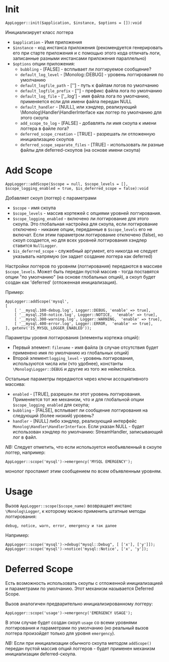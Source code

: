 # Init 

```
AppLogger::init($application, $instance, $options = []):void
```

Инициализирует класс логгера

* `$application` - Имя приложения
* `$instance` - код инстанса приложения (рекомендуется генерировать его при старте приложения и с помощью этого кода отличать логи, записанные разными инстансами приложения параллельно)
* `$options` опции приложения:
    * `bubbling` - [FALSE] - всплывает ли логгируемое сообщение?
    * `default_log_level` - [Monolog::DEBUG] - уровень логгирования по умолчанию
    * `default_logfile_path` - [''] - путь к файлам логов по умолчанию
    * `default_logfile_prefix` - [''] - префикс файла лога по умолчанию
    * `default_log_file` - ['_.log'] - имя файла лога по умолчанию, применяется если для имени файла передан NULL
    * `default_handler` - [NULL], или хэндлер, реализующий \Monolog\Handler\HandlerInterface как логгер по умолчанию для этого скоупа
    * `add_scope_to_log` - [FALSE] - добавлять ли имя скоупа к имени логгера в файле лога?
    * `deferred_scope_creation` - [TRUE] - разрешать ли отложенную инициализацию скоупов
    * `deferred_scope_separate_files` - [TRUE] - использовать ли разные файлы для deferred-скоупов (на основе имени скоупа)   

# Add Scope

```
AppLogger::addScope($scope = null, $scope_levels = [], $scope_logging_enabled = true, $is_deferred_scope = false):void
```

Добавляет скоуп (логгер) с параметрами

* `$scope` - имя скоупа
* `$scope_levels` - массив кортежей с опциями уровней логгирования. 
* `$scope_logging_enabled` - включено ли логгирование для этого скоупа. Это глобальная настройка для скоупа, если логгирование отключено - никакие опции, переданные в `$scope_levels` его не включат. Если этим параметром логгирование отключено (false), но скоуп создается, но для всех уровней логгирования хэндлер ставится `NullLogger`. 
* `$is_deferred_scope` - служебный аргумент, его никогда не следует указывать напрямую (он задает создание логгера как deferred)

Настройки логгеров по уровням (логгирования) передаются в массиве `$scope_levels`. Может быть передан пустой массив - тогда поставятся опции "по умолчанию" (на основе глобальных опций), а скоуп будет создан как 'deferred' (отложенная инициализация). 

Пример:
```
AppLogger::addScope('mysql', 
[
    [ '__mysql.100-debug.log', Logger::DEBUG, 'enable' => true],
    [ '__mysql.250-notice.log', Logger::NOTICE,  'enable' => true],
    [ '__mysql.300-warning.log', Logger::WARNING,  'enable' => true],
    [ '__mysql.400-error.log', Logger::ERROR,  'enable' => true],
], getenv('IS_MYSQL_LOGGER_ENABLED'));
```

Параметры уровня логгирования (элементы кортежа опций):
* Первый элемент: `filename` - имя файла (в случае отсутствия будет применено имя по умолчанию из глобальных опций)
* Второй элемент:`logging_level` - уровень логгирования, используются числа или (что удобнее), константы `\Monolog\Logger::DEBUG` и другие из того же неймспейса.

Остальные параметры передаются через ключи ассоциативного массива:
* `enabled` - [TRUE], разрешен ли этот уровень логгирования. Применяется тот же механизм, что и для глобальной опции `$scope_logging_enabled` для скоупа;
* `bubbling` - [FALSE], всплывает ли сообщение логгирования на следующий (более низкий) уровень?
* `handler` - [NULL] либо хэндлер, реализующий интерфейс `Monolog\Handler\HandlerInterface`. Если указан NULL - будет использован хэндлер по умолчанию: StreamHandler, записывающий лог в файл. 

*NB:* Следует отметить, что если используется необъявленный в скоупе логгер, например:
```
AppLogger::scope('mysql')->emergency('MYSQL EMERGENCY');
```
монолог проспамит этим сообщением по всем объявленным уровням. 

# Usage

Вызов `AppLogger::scope($scope_name)` возвращает инстанс `\Monolog\Logger`, к которому можно применить штатные методы логгирования:
```
debug, notice, warn, error, emergency и так далее
```

Например:
```
AppLogger::scope('mysql')->debug("mysql::Debug", [ ['x'], ['y']]);
AppLogger::scope('mysql')->notice('mysql::Notice', ['x', 'y']);
```

# Deferred Scope

Есть возможность использовать скоупы с отложенной инициализацией и параметрами по умолчанию. Этот механизм называется Deferred Scope.

Вызов аналогичен предварительно инициализированному логгеру:
```
AppLogger::scope('usage')->emergency('EMERGENCY USAGE');
```

В этом случае будет создан скоуп `usage` со всеми уровнями логгирования и параметрами по умолчанию (но реальный вызов логгера произойдет только для уровня `emergency`).

*NB:* Если при инициализации обычного скоупа методом `addScope()` передан пустой массив опций логгеров - будет применен механизм инициализации deferred-скоупа.




